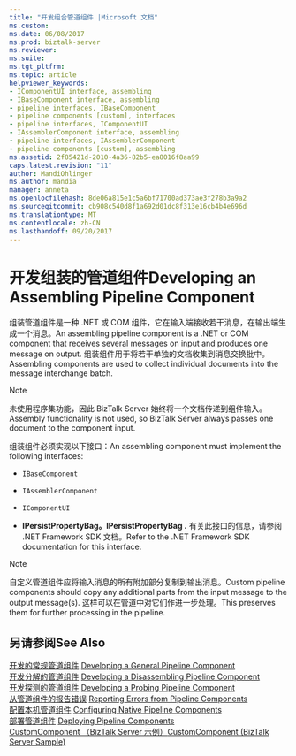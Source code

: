 ```yaml
---
title: "开发组合管道组件 |Microsoft 文档"
ms.custom: 
ms.date: 06/08/2017
ms.prod: biztalk-server
ms.reviewer: 
ms.suite: 
ms.tgt_pltfrm: 
ms.topic: article
helpviewer_keywords:
- IComponentUI interface, assembling
- IBaseComponent interface, assembling
- pipeline interfaces, IBaseComponent
- pipeline components [custom], interfaces
- pipeline interfaces, IComponentUI
- IAssemblerComponent interface, assembling
- pipeline interfaces, IAssemblerComponent
- pipeline components [custom], assembling
ms.assetid: 2f85421d-2010-4a36-82b5-ea8016f8aa99
caps.latest.revision: "11"
author: MandiOhlinger
ms.author: mandia
manager: anneta
ms.openlocfilehash: 8de06a815e1c5a6bf71700ad373ae3f278b3a9a2
ms.sourcegitcommit: cb908c540d8f1a692d01dc8f313e16cb4b4e696d
ms.translationtype: MT
ms.contentlocale: zh-CN
ms.lasthandoff: 09/20/2017
---
```

# <a name="developing-an-assembling-pipeline-component"></a><span data-ttu-id="4884d-102">开发组装的管道组件</span><span class="sxs-lookup"><span data-stu-id="4884d-102">Developing an Assembling Pipeline Component</span></span>
<span data-ttu-id="4884d-103">组装管道组件是一种 .NET 或 COM 组件，它在输入端接收若干消息，在输出端生成一个消息。</span><span class="sxs-lookup"><span data-stu-id="4884d-103">An assembling pipeline component is a .NET or COM component that receives several messages on input and produces one message on output.</span></span> <span data-ttu-id="4884d-104">组装组件用于将若干单独的文档收集到消息交换批中。</span><span class="sxs-lookup"><span data-stu-id="4884d-104">Assembling components are used to collect individual documents into the message interchange batch.</span></span>  
  
> [!NOTE]
>  <span data-ttu-id="4884d-105">未使用程序集功能，因此 BizTalk Server 始终将一个文档传递到组件输入。</span><span class="sxs-lookup"><span data-stu-id="4884d-105">Assembly functionality is not used, so BizTalk Server always passes one document to the component input.</span></span>  
  
 <span data-ttu-id="4884d-106">组装组件必须实现以下接口：</span><span class="sxs-lookup"><span data-stu-id="4884d-106">An assembling component must implement the following interfaces:</span></span>  
  
-   `IBaseComponent`  
  
-   `IAssemblerComponent`
  
-   `IComponentUI`
  
-   <span data-ttu-id="4884d-107">**IPersistPropertyBag。**</span><span class="sxs-lookup"><span data-stu-id="4884d-107">**IPersistPropertyBag .**</span></span> <span data-ttu-id="4884d-108">有关此接口的信息，请参阅 .NET Framework SDK 文档。</span><span class="sxs-lookup"><span data-stu-id="4884d-108">Refer to the .NET Framework SDK documentation for this interface.</span></span>  
  
> [!NOTE]
>  <span data-ttu-id="4884d-109">自定义管道组件应将输入消息的所有附加部分复制到输出消息。</span><span class="sxs-lookup"><span data-stu-id="4884d-109">Custom pipeline components should copy any additional parts from the input message to the output message(s).</span></span> <span data-ttu-id="4884d-110">这样可以在管道中对它们作进一步处理。</span><span class="sxs-lookup"><span data-stu-id="4884d-110">This preserves them for further processing in the pipeline.</span></span>  
  
## <a name="see-also"></a><span data-ttu-id="4884d-111">另请参阅</span><span class="sxs-lookup"><span data-stu-id="4884d-111">See Also</span></span>  
 <span data-ttu-id="4884d-112">[开发的常规管道组件](../core/developing-a-general-pipeline-component.md) </span><span class="sxs-lookup"><span data-stu-id="4884d-112">[Developing a General Pipeline Component](../core/developing-a-general-pipeline-component.md) </span></span>  
 <span data-ttu-id="4884d-113">[开发分解的管道组件](../core/developing-a-disassembling-pipeline-component.md) </span><span class="sxs-lookup"><span data-stu-id="4884d-113">[Developing a Disassembling Pipeline Component](../core/developing-a-disassembling-pipeline-component.md) </span></span>  
 <span data-ttu-id="4884d-114">[开发探测的管道组件](../core/developing-a-probing-pipeline-component.md) </span><span class="sxs-lookup"><span data-stu-id="4884d-114">[Developing a Probing Pipeline Component](../core/developing-a-probing-pipeline-component.md) </span></span>  
 <span data-ttu-id="4884d-115">[从管道组件的报告错误](../core/reporting-errors-from-pipeline-components.md) </span><span class="sxs-lookup"><span data-stu-id="4884d-115">[Reporting Errors from Pipeline Components](../core/reporting-errors-from-pipeline-components.md) </span></span>  
 <span data-ttu-id="4884d-116">[配置本机管道组件](../core/configuring-native-pipeline-components.md) </span><span class="sxs-lookup"><span data-stu-id="4884d-116">[Configuring Native Pipeline Components](../core/configuring-native-pipeline-components.md) </span></span>  
 <span data-ttu-id="4884d-117">[部署管道组件](../core/deploying-pipeline-components.md) </span><span class="sxs-lookup"><span data-stu-id="4884d-117">[Deploying Pipeline Components](../core/deploying-pipeline-components.md) </span></span>  
 [<span data-ttu-id="4884d-118">CustomComponent （BizTalk Server 示例）</span><span class="sxs-lookup"><span data-stu-id="4884d-118">CustomComponent (BizTalk Server Sample)</span></span>](../core/customcomponent-biztalk-server-sample.md)